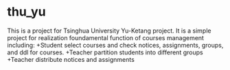 # thu_yu
This is a project for Tsinghua University Yu-Ketang project. It is a simple project for realization foundamental function of courses management including:
+Student select courses and check notices, assignments, groups, and ddl for courses.
+Teacher partition students into different groups
+Teacher distribute notices and assignments
